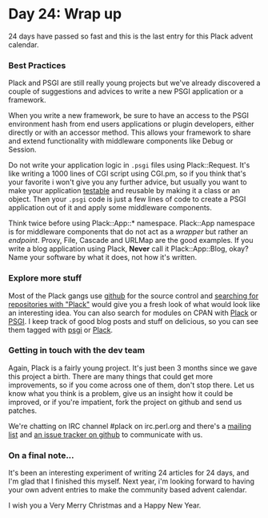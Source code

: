 # Day 24: Wrap up

24 days have passed so fast and this is the last entry for this Plack advent calendar.

### Best Practices

Plack and PSGI are still really young projects but we've already discovered a couple of suggestions and advices to write a new PSGI application or a framework.

When you write a new framework, be sure to have an access to the PSGI environment hash from end users applications or plugin developers, either directly or with an accessor method. This allows your framework to share and extend functionality with middleware components like Debug or Session.

Do not write your application logic in `.psgi` files using Plack::Request. It's like writing a 1000 lines of CGI script using CGI.pm, so if you think that's your favorite i won't give you any further advice, but usually you want to make your application [testable](http://advent.plackperl.org/2009/12/day-13-use-placktest-to-test-your-application.html) and reusable by making it a class or an object. Then your `.psgi` code is just a few lines of code to create a PSGI application out of it and apply some middleware components.

Think twice before using Plack::App::* namespace. Plack::App namespace is for middleware components that do not act as a *wrapper* but rather an *endpoint*. Proxy, File, Cascade and URLMap are the good examples. If you write a blog application using Plack, **Never** call it Plack::App::Blog, okay? Name your software by what it does, not how it's written.

### Explore more stuff

Most of the Plack gangs use [github](http://github.com/) for the source control and [searching for repositories with "Plack"](http://github.com/search?langOverride=&q=plack&repo=&start_value=1&type=Repositories) would give you a fresh look of what would look like an interesting idea. You can also search for modules on CPAN with [Plack](http://search.cpan.org/search?query=plack&mode=module) or [PSGI](http://search.cpan.org/search?query=psgi&mode=module). I keep track of good blog posts and stuff on delicious, so you can see them tagged with [psgi](http://delicious.com/miyagawa/psgi) or [Plack](http://delicious.com/miyagawa/plack).

### Getting in touch with the dev team

Again, Plack is a fairly young project. It's just been 3 months since we gave this project a birth. There are many things that could get more improvements, so if you come across one of them, don't stop there. Let us know what you think is a problem, give us an insight how it could be improved, or if you're impatient, fork the project on github and send us patches.

We're chatting on IRC channel #plack on irc.perl.org and there's a [mailing list](http://groups.google.com/group/psgi-plack) and [an issue tracker on github](http://github.com/miyagawa/Plack/issues) to communicate with us.

### On a final note...

It's been an interesting experiment of writing 24 articles for 24 days, and I'm glad that I finished this myself. Next year, i'm looking forward to having your own advent entries to make the community based advent calendar. 

I wish you a Very Merry Christmas and a Happy New Year.
